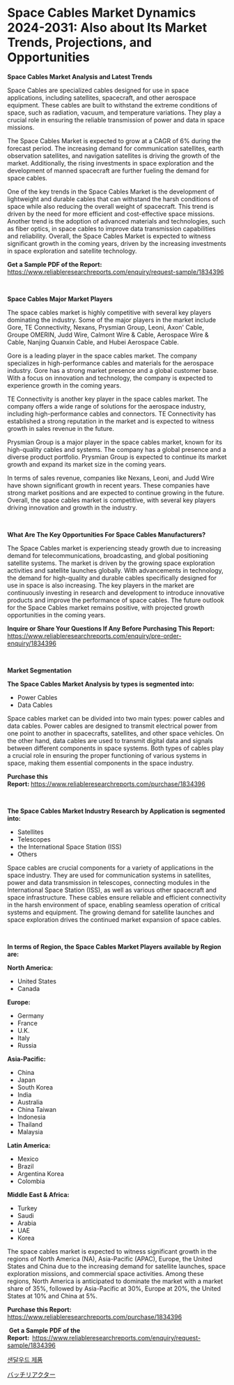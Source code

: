 <p><h1>Space Cables Market Dynamics 2024-2031: Also about Its Market Trends, Projections, and Opportunities</h1></p><p><strong>Space Cables Market Analysis and Latest Trends</strong></p>
<p><p>Space Cables are specialized cables designed for use in space applications, including satellites, spacecraft, and other aerospace equipment. These cables are built to withstand the extreme conditions of space, such as radiation, vacuum, and temperature variations. They play a crucial role in ensuring the reliable transmission of power and data in space missions.</p><p>The Space Cables Market is expected to grow at a CAGR of 6% during the forecast period. The increasing demand for communication satellites, earth observation satellites, and navigation satellites is driving the growth of the market. Additionally, the rising investments in space exploration and the development of manned spacecraft are further fueling the demand for space cables.</p><p>One of the key trends in the Space Cables Market is the development of lightweight and durable cables that can withstand the harsh conditions of space while also reducing the overall weight of spacecraft. This trend is driven by the need for more efficient and cost-effective space missions. Another trend is the adoption of advanced materials and technologies, such as fiber optics, in space cables to improve data transmission capabilities and reliability. Overall, the Space Cables Market is expected to witness significant growth in the coming years, driven by the increasing investments in space exploration and satellite technology.</p></p>
<p><strong>Get a Sample PDF of the Report:&nbsp;</strong> <a href="https://www.reliableresearchreports.com/enquiry/request-sample/1834396">https://www.reliableresearchreports.com/enquiry/request-sample/1834396</a></p>
<p>&nbsp;</p>
<p><strong>Space Cables Major Market Players</strong></p>
<p><p>The space cables market is highly competitive with several key players dominating the industry. Some of the major players in the market include Gore, TE Connectivity, Nexans, Prysmian Group, Leoni, Axon' Cable, Groupe OMERIN, Judd Wire, Calmont Wire & Cable, Aerospace Wire & Cable, Nanjing Quanxin Cable, and Hubei Aerospace Cable.</p><p>Gore is a leading player in the space cables market. The company specializes in high-performance cables and materials for the aerospace industry. Gore has a strong market presence and a global customer base. With a focus on innovation and technology, the company is expected to experience growth in the coming years.</p><p>TE Connectivity is another key player in the space cables market. The company offers a wide range of solutions for the aerospace industry, including high-performance cables and connectors. TE Connectivity has established a strong reputation in the market and is expected to witness growth in sales revenue in the future.</p><p>Prysmian Group is a major player in the space cables market, known for its high-quality cables and systems. The company has a global presence and a diverse product portfolio. Prysmian Group is expected to continue its market growth and expand its market size in the coming years.</p><p>In terms of sales revenue, companies like Nexans, Leoni, and Judd Wire have shown significant growth in recent years. These companies have strong market positions and are expected to continue growing in the future. Overall, the space cables market is competitive, with several key players driving innovation and growth in the industry.</p></p>
<p>&nbsp;</p>
<p><strong>What Are The Key Opportunities For Space Cables Manufacturers?</strong></p>
<p><p>The Space Cables market is experiencing steady growth due to increasing demand for telecommunications, broadcasting, and global positioning satellite systems. The market is driven by the growing space exploration activities and satellite launches globally. With advancements in technology, the demand for high-quality and durable cables specifically designed for use in space is also increasing. The key players in the market are continuously investing in research and development to introduce innovative products and improve the performance of space cables. The future outlook for the Space Cables market remains positive, with projected growth opportunities in the coming years.</p></p>
<p><strong>Inquire or Share Your Questions If Any Before Purchasing This Report:</strong> <a href="https://www.reliableresearchreports.com/enquiry/pre-order-enquiry/1834396">https://www.reliableresearchreports.com/enquiry/pre-order-enquiry/1834396</a></p>
<p>&nbsp;</p>
<p><strong>Market Segmentation</strong></p>
<p><strong>The Space Cables Market Analysis by types is segmented into:</strong></p>
<p><ul><li>Power Cables</li><li>Data Cables</li></ul></p>
<p><p>Space cables market can be divided into two main types: power cables and data cables. Power cables are designed to transmit electrical power from one point to another in spacecrafts, satellites, and other space vehicles. On the other hand, data cables are used to transmit digital data and signals between different components in space systems. Both types of cables play a crucial role in ensuring the proper functioning of various systems in space, making them essential components in the space industry.</p></p>
<p><strong>Purchase this Report:&nbsp;</strong><a href="https://www.reliableresearchreports.com/purchase/1834396">https://www.reliableresearchreports.com/purchase/1834396</a></p>
<p>&nbsp;</p>
<p><strong>The Space Cables Market Industry Research by Application is segmented into:</strong></p>
<p><ul><li>Satellites</li><li>Telescopes</li><li>the International Space Station (ISS)</li><li>Others</li></ul></p>
<p><p>Space cables are crucial components for a variety of applications in the space industry. They are used for communication systems in satellites, power and data transmission in telescopes, connecting modules in the International Space Station (ISS), as well as various other spacecraft and space infrastructure. These cables ensure reliable and efficient connectivity in the harsh environment of space, enabling seamless operation of critical systems and equipment. The growing demand for satellite launches and space exploration drives the continued market expansion of space cables.</p></p>
<p>&nbsp;</p>
<p><strong>In terms of Region, the Space Cables Market Players available by Region are:</strong></p>
<p>
    <p> <strong> North America: </strong>
        <ul>
            <li>United States</li>
            <li>Canada</li>
        </ul>
        </p> 
    <p> <strong> Europe: </strong>
        <ul>
            <li>Germany</li>
            <li>France</li>
            <li>U.K.</li>
            <li>Italy</li>
            <li>Russia</li>
        </ul>
        </p> 
    <p> <strong> Asia-Pacific: </strong>
        <ul>
            <li>China</li>
            <li>Japan</li>
            <li>South Korea</li>
            <li>India</li>
            <li>Australia</li>
            <li>China Taiwan</li>
            <li>Indonesia</li>
            <li>Thailand</li>
            <li>Malaysia</li>
        </ul>
        </p> 
    <p> <strong> Latin America: </strong>
        <ul>
            <li>Mexico</li>
            <li>Brazil</li>
            <li>Argentina Korea</li>
            <li>Colombia</li>
        </ul>
        </p> 
    <p> <strong> Middle East & Africa: </strong>
        <ul>
            <li>Turkey</li>
            <li>Saudi</li>
            <li>Arabia</li>
            <li>UAE</li>
            <li>Korea</li>
        </ul>
    </p>
    </p>
<p><p>The space cables market is expected to witness significant growth in the regions of North America (NA), Asia-Pacific (APAC), Europe, the United States and China due to the increasing demand for satellite launches, space exploration missions, and commercial space activities. Among these regions, North America is anticipated to dominate the market with a market share of 35%, followed by Asia-Pacific at 30%, Europe at 20%, the United States at 10% and China at 5%.</p></p>
<p><strong>Purchase this Report: </strong><a href="https://www.reliableresearchreports.com/purchase/1834396">https://www.reliableresearchreports.com/purchase/1834396</a></p>
<p>&nbsp;<strong>Get a Sample PDF of the Report:&nbsp;&nbsp;</strong><a href="https://www.reliableresearchreports.com/enquiry/request-sample/1834396">https://www.reliableresearchreports.com/enquiry/request-sample/1834396</a></p>
<p><strong></strong></p>
<p><p><a href="https://github.com/xvz497517413/Market-Research-Report-List-1/blob/main/960686315381.md">샌달우드 제품</a></p><p><a href="https://github.com/ksxzwxabcuynh011/Market-Research-Report-List-1/blob/main/684352616457.md">バッチリアクター</a></p></p>